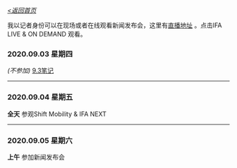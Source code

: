 _[<返回首页](https://github.com/Jeremiah-Y/IFA2020/blob/master/IFA%202020%20%E6%8A%A5%E9%81%93%E8%AE%A1%E5%88%92/IFA2020%20%E6%8A%A5%E9%81%93%E8%AE%A1%E5%88%92.md)_


我以记者身份可以在现场或者在线观看新闻发布会，这里有[直播地址](https://ifa.messeticket.berlin/ticket/JU9SP/1/qgvdkhmgbf4kpo7y/digital/161/) 。点击IFA LIVE & ON DEMAND 观看。


### 2020.09.03 星期四
*(不参加)*
[9.3笔记](https://github.com/Jeremiah-Y/IFA2020/blob/master/IFA%202020%20%E6%8A%A5%E9%81%93%E8%AE%A1%E5%88%92/9.3%E7%AC%94%E8%AE%B0.md)


--- 
### 2020.09.04 星期五
**全天** 参观Shift Mobility & IFA NEXT


---
### 2020.09.05 星期六
**上午** 参加新闻发布会 

